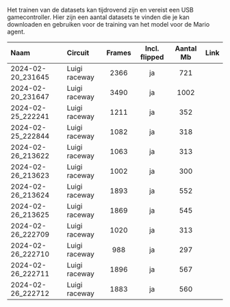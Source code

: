 Het trainen van de datasets kan tijdrovend zijn en vereist een USB gamecontroller. Hier zijn een aantal datasets te vinden die je kan downloaden en gebruiken voor de training van het model voor de Mario agent.

| Naam                  | Circuit            | Frames | Incl. flipped | Aantal Mb | Link     |
| :-------------------- | :----------------- | :----: | :-----------: | :-------: | :------- |
| 2024-02-20_231645     | Luigi raceway      | 2366   | ja            | 721       |          |
| 2024-02-20_231647     | Luigi raceway      | 3490   | ja            | 1002      |          |
| 2024-02-25_222241     | Luigi raceway      | 1211   | ja            | 352       |          |
| 2024-02-25_222844     | Luigi raceway      | 1082   | ja            | 318       |          |
| 2024-02-26_213622     | Luigi raceway      | 1063   | ja            | 313       |          |
| 2024-02-26_213623     | Luigi raceway      | 1002   | ja            | 300       |          |
| 2024-02-26_213624     | Luigi raceway      | 1893   | ja            | 552       |          |
| 2024-02-26_213625     | Luigi raceway      | 1869   | ja            | 545       |          |
| 2024-02-26_222709     | Luigi raceway      | 1020   | ja            | 313       |          |
| 2024-02-26_222710     | Luigi raceway      |  988   | ja            | 297       |          |
| 2024-02-26_222711     | Luigi raceway      | 1896   | ja            | 567       |          |
| 2024-02-26_222712     | Luigi raceway      | 1883   | ja            | 560       |          |
